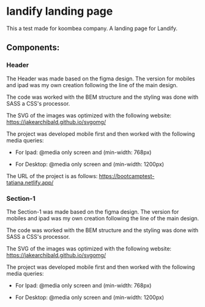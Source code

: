 # landify landing page
This a test made for koombea company. A landing page for Landify.

## Components:

### Header
The Header was made based on the figma design. The version for mobiles and ipad was my own creation following the line of the main design.

The code was worked with the BEM structure and the styling was done with SASS a CSS's processor.

The SVG of the images was optimized with the following website: https://jakearchibald.github.io/svgomg/

The project was developed mobile first and then worked with the following media queries:

- For Ipad:
@media only screen and (min-width: 768px)

- For Desktop:
@media only screen and (min-width: 1200px)

The URL of the project is as follows:
https://bootcamptest-tatiana.netlify.app/

### Section-1
The Section-1 was made based on the figma design. The version for mobiles and ipad was my own creation following the line of the main design.

The code was worked with the BEM structure and the styling was done with SASS a CSS's processor.

The SVG of the images was optimized with the following website: https://jakearchibald.github.io/svgomg/

The project was developed mobile first and then worked with the following media queries:

- For Ipad:
@media only screen and (min-width: 768px)

- For Desktop:
@media only screen and (min-width: 1200px)

